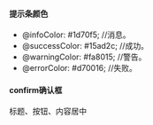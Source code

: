 #### 提示条颜色

- @infoColor: #1d70f5; //消息。
- @successColor: #15ad2c; //成功。
- @warningColor: #fa8015; //警告。
- @errorColor: #d70016; //失败。

#### confirm确认框

标题、按钮、内容居中
